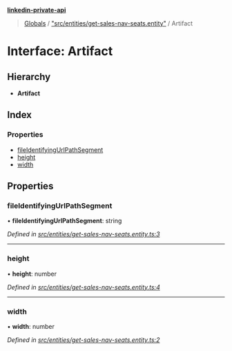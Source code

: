 **[linkedin-private-api](../README.md)**

> [Globals](../globals.md) / ["src/entities/get-sales-nav-seats.entity"](../modules/_src_entities_get_sales_nav_seats_entity_.md) / Artifact

# Interface: Artifact

## Hierarchy

* **Artifact**

## Index

### Properties

* [fileIdentifyingUrlPathSegment](_src_entities_get_sales_nav_seats_entity_.artifact.md#fileidentifyingurlpathsegment)
* [height](_src_entities_get_sales_nav_seats_entity_.artifact.md#height)
* [width](_src_entities_get_sales_nav_seats_entity_.artifact.md#width)

## Properties

### fileIdentifyingUrlPathSegment

•  **fileIdentifyingUrlPathSegment**: string

*Defined in [src/entities/get-sales-nav-seats.entity.ts:3](https://github.com/cosiall/linkedin-private-api/blob/e4e3ce2/src/entities/get-sales-nav-seats.entity.ts#L3)*

___

### height

•  **height**: number

*Defined in [src/entities/get-sales-nav-seats.entity.ts:4](https://github.com/cosiall/linkedin-private-api/blob/e4e3ce2/src/entities/get-sales-nav-seats.entity.ts#L4)*

___

### width

•  **width**: number

*Defined in [src/entities/get-sales-nav-seats.entity.ts:2](https://github.com/cosiall/linkedin-private-api/blob/e4e3ce2/src/entities/get-sales-nav-seats.entity.ts#L2)*
